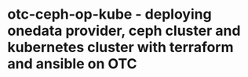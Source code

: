 # otc-ceph-op-kube - deploying onedata provider, ceph cluster and kubernetes cluster with terraform and ansible on OTC